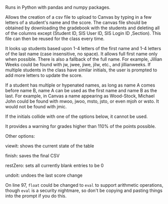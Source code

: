 Runs in Python with pandas and numpy packages. 

Allows the creation of a csv file to upload to Canvas by typing in a few letters of a student's name and the score.
The canvas file should be obtained by downloading the gradebook with the students and deleting all of the columns except (Student	ID,	SIS User ID,	SIS Login ID	,Section).
This file can then be reused for the class every time.

It looks up students based upon 1-4 letters of the first name and 1-4 letters of the last name (case insensitive, no space). It allows full first name only when possible. There is also a fallback of the full name.
For example, Jillian Weeks could be found with jw, jwee, jiwe, jilw, etc., and jillianweeks.
If multiple students in the class have similar initials, the user is prompted to add more letters to update the score.

If a student has multiple or hypenated names, as long as name A comes before name B, name A can be used as the first name and name B as the last.
For example, in Canvas a name appearing as Wood-Stock, Michael John could be found with mwoo, jwoo, msto, jsto, or even mjoh or wsto. It would not be found with jmic.

If the initials collide with one of the options below, it cannot be used.

It provides a warning for grades higher than 110% of the points possible.

Other options:

viewit: shows the current state of the table

finish: saves the final CSV

restZero: sets all currently blank entries to be 0

undoit: undoes the last score change

On line 97, ``float`` could be changed to ``eval`` to support arithmetic operations, though ``eval`` is a security nightmare, so don't be copying and pasting things into the prompt if you do this.

